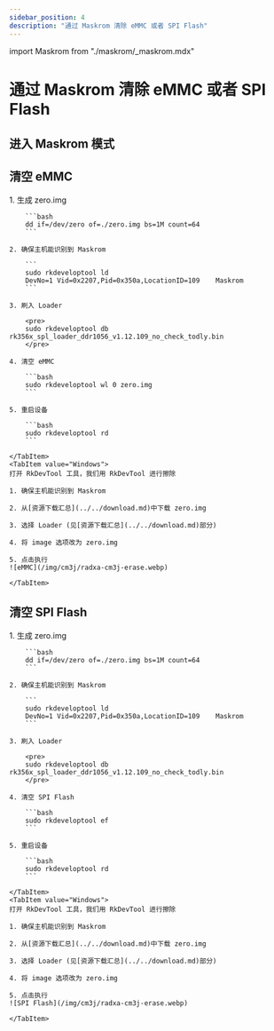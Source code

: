 ```yaml
---
sidebar_position: 4
description: "通过 Maskrom 清除 eMMC 或者 SPI Flash"
---
```


import Maskrom from "./maskrom/\_maskrom.mdx"

# 通过 Maskrom 清除 eMMC 或者 SPI Flash

## 进入 Maskrom 模式

<Maskrom/>

## 清空 eMMC

<Tabs queryString="Host">
    <TabItem value="Linux/MacOS">
    1. 生成 zero.img

        ```bash
        dd if=/dev/zero of=./zero.img bs=1M count=64
        ```

    2. 确保主机能识别到 Maskrom

        ```
        sudo rkdeveloptool ld
        DevNo=1	Vid=0x2207,Pid=0x350a,LocationID=109	Maskrom
        ```

    3. 刷入 Loader

        <pre>
        sudo rkdeveloptool db rk356x_spl_loader_ddr1056_v1.12.109_no_check_todly.bin
        </pre>

    4. 清空 eMMC

        ```bash
        sudo rkdeveloptool wl 0 zero.img
        ```

    5. 重启设备

        ```bash
        sudo rkdeveloptool rd
        ```

    </TabItem>
    <TabItem value="Windows">
    打开 RkDevTool 工具，我们用 RkDevTool 进行擦除

    1. 确保主机能识别到 Maskrom

    2. 从[资源下载汇总](../../download.md)中下载 zero.img

    3. 选择 Loader (见[资源下载汇总](../../download.md)部分)

    4. 将 image 选项改为 zero.img

    5. 点击执行
    ![eMMC](/img/cm3j/radxa-cm3j-erase.webp)

    </TabItem>

</Tabs>

## 清空 SPI Flash

<Tabs queryString="Host">
    <TabItem value="Linux/MacOS">
    1. 生成 zero.img

        ```bash
        dd if=/dev/zero of=./zero.img bs=1M count=64
        ```

    2. 确保主机能识别到 Maskrom

        ```
        sudo rkdeveloptool ld
        DevNo=1	Vid=0x2207,Pid=0x350a,LocationID=109	Maskrom
        ```

    3. 刷入 Loader

        <pre>
        sudo rkdeveloptool db rk356x_spl_loader_ddr1056_v1.12.109_no_check_todly.bin
        </pre>

    4. 清空 SPI Flash

        ```bash
        sudo rkdeveloptool ef
        ```

    5. 重启设备

        ```bash
        sudo rkdeveloptool rd
        ```

    </TabItem>
    <TabItem value="Windows">
    打开 RkDevTool 工具，我们用 RkDevTool 进行擦除

    1. 确保主机能识别到 Maskrom

    2. 从[资源下载汇总](../../download.md)中下载 zero.img

    3. 选择 Loader (见[资源下载汇总](../../download.md)部分)

    4. 将 image 选项改为 zero.img

    5. 点击执行
    ![SPI Flash](/img/cm3j/radxa-cm3j-erase.webp)

    </TabItem>

</Tabs>
